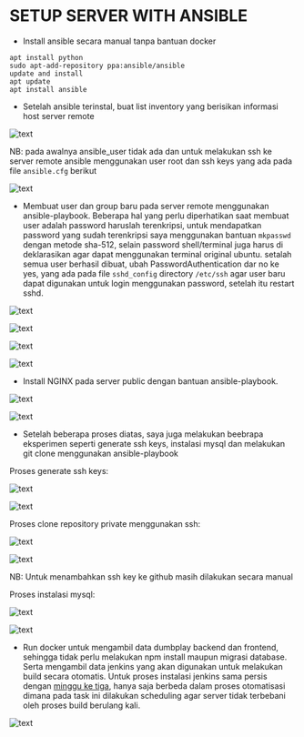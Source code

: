 # SETUP SERVER WITH ANSIBLE

- Install ansible secara manual tanpa bantuan docker
```
apt install python
sudo apt-add-repository ppa:ansible/ansible
update and install
apt update
apt install ansible
```

- Setelah ansible terinstal, buat list inventory yang berisikan informasi host server remote


![text](asset/1.png)


NB: pada awalnya ansible_user tidak ada dan untuk melakukan ssh ke server remote ansible menggunakan user root dan ssh keys yang ada pada file `ansible.cfg` berikut


![text](asset/2.png)


- Membuat user dan group baru pada server remote menggunakan ansible-playbook. Beberapa hal yang perlu diperhatikan saat membuat user adalah password haruslah terenkripsi, untuk mendapatkan password yang sudah terenkripsi saya menggunakan bantuan `mkpasswd` dengan metode sha-512, selain password shell/terminal juga harus di deklarasikan agar dapat menggunakan terminal original ubuntu. setalah semua user berhasil dibuat, ubah PasswordAuthentication dar no ke yes, yang ada pada file `sshd_config` directory `/etc/ssh` agar user baru dapat digunakan untuk login menggunakan password, setelah itu restart sshd.


![text](asset/3.png)

![text](asset/4.png)

![text](asset/5.png)

![text](asset/6.png)


- Install NGINX pada server public dengan bantuan ansible-playbook.


![text](asset/7.png)

![text](asset/8.png)


- Setelah beberapa proses diatas, saya juga melakukan beebrapa eksperimen seperti generate ssh keys, instalasi mysql dan melakukan git clone menggunakan ansible-playbook


Proses generate ssh keys:


![text](asset/9.png)

![text](asset/10.png)


Proses clone repository private menggunakan ssh:


![text](asset/11.png)

![text](asset/12.png)

NB: Untuk menambahkan ssh key ke github masih dilakukan secara manual 


Proses instalasi mysql:


![text](asset/13.png)

![text](asset/14.png)


- Run docker untuk mengambil data dumbplay backend dan frontend, sehingga tidak perlu melakukan npm install maupun migrasi database. Serta mengambil data jenkins yang akan digunakan untuk melakukan build secara otomatis. Untuk proses instalasi jenkins sama persis dengan [minggu ke tiga](../../dumbweek3), hanya saja berbeda dalam proses otomatisasi dimana pada task ini dilakukan scheduling agar server tidak terbebani oleh proses build berulang kali.


![text](asset/15.png)
